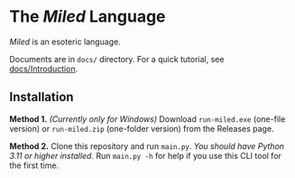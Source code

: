 # The _Miled_ Language

_Miled_ is an esoteric language.

Documents are in `docs/` directory. For a quick tutorial, see [docs/Introduction](./docs/Introduction.md).

## Installation

**Method 1.** _(Currently only for Windows)_ Download `run-miled.exe` (one-file version) or `run-miled.zip`
(one-folder version) from the Releases page.

**Method 2.** Clone this repository and run `main.py`. _You should have Python 3.11 or higher installed._ Run
`main.py -h` for help if you use this CLI tool for the first time.
